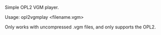 Simple OPL2 VGM player.

Usage: opl2vgmplay <filename.vgm>

Only works with uncompressed .vgm files, and only supports the OPL2.
